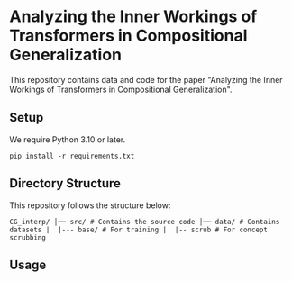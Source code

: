 # Analyzing the Inner Workings of Transformers in Compositional Generalization
This repository contains data and code for the paper "Analyzing the Inner Workings of Transformers in Compositional Generalization".

## Setup
We require Python 3.10 or later.
```
pip install -r requirements.txt
```

## Directory Structure
This repository follows the structure below:
```
CG_interp/ │── src/ # Contains the source code │── data/ # Contains datasets |  |--- base/ # For training |  |-- scrub # For concept scrubbing
```
## Usage
